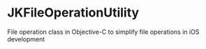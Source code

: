 # JKFileOperationUtility
File operation class in Objective-C to simplify file operations in iOS development
